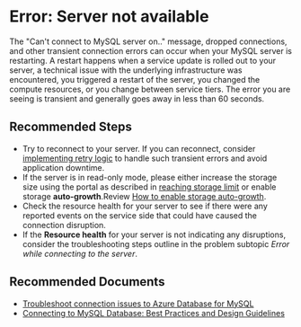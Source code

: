 <properties
    pageTitle="Connection issues to Azure Databases for MySQL"
    description="Connection issues to Azure Databases for MySQL"
    service="microsoft.dbformysql"
    resource="servers"
    authors="jan-eng"
    ms.author="janeng"
    displayOrder="20"
    selfHelpType="generic"
    supportTopicIds="32640051"
    resourceTags="servers, databases"
    productPesIds="16221"
    cloudEnvironments="public, Fairfax"
    articleId="ee0be1b6-1669-4826-a848-039ae852d786"
	ownershipId="AzureData_AzureDatabaseforMySQL"
/>

# Error: Server not available

The "Can't connect to MySQL server on.." message, dropped connections, and other transient connection errors can occur when your MySQL server is restarting. A restart happens when a service update is rolled out to your server, a technical issue with the underlying infrastructure was encountered, you triggered a restart of the server, you changed the compute resources, or you change between service tiers. The error you are seeing is transient and generally goes away in less than 60 seconds.

## **Recommended Steps**

* Try to reconnect to your server. If you can reconnect, consider [implementing retry logic](https://docs.microsoft.com/azure/mysql/concepts-connectivity) to handle such transient errors and avoid application downtime.
* If the server is in read-only mode, please either increase the storage size using the portal as described in [reaching storage limit](https://docs.microsoft.com/azure/mysql/concepts-pricing-tiers#reaching-the-storage-limit) or enable storage **auto-growth**.Review [How to enable storage auto-growth](https://docs.microsoft.com/azure/mysql/howto-auto-grow-storage-portal#enable-storage-auto-grow).
* Check the resource health for your server to see if there were any reported events on the service side that could have caused the connection disruption.
* If the **Resource health** for your server is not indicating any disruptions, consider the troubleshooting steps outline in the problem subtopic *Error while connecting to the server*.

## **Recommended Documents**

* [Troubleshoot connection issues to Azure Database for MySQL](https://docs.microsoft.com/azure/mysql/howto-troubleshoot-common-connection-issues)<br>
* [Connecting to MySQL Database: Best Practices and Design Guidelines](https://docs.microsoft.com/azure/mysql/tutorial-design-database-using-portal/)
